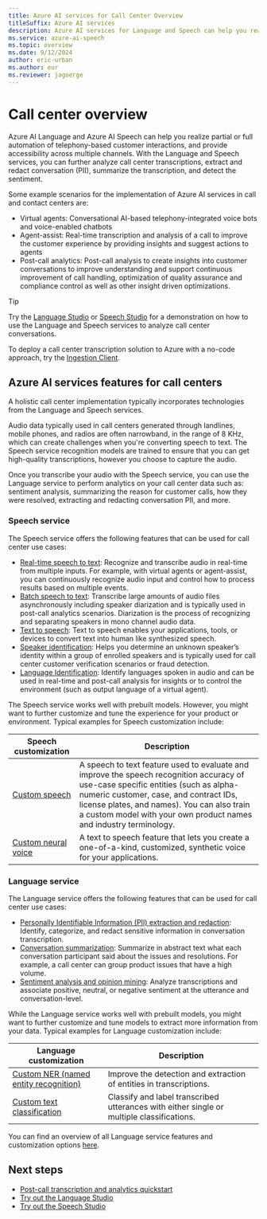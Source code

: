 ```yaml
---
title: Azure AI services for Call Center Overview
titleSuffix: Azure AI services
description: Azure AI services for Language and Speech can help you realize partial or full automation of telephony-based customer interactions, and provide accessibility across multiple channels.
ms.service: azure-ai-speech
ms.topic: overview
ms.date: 9/12/2024
author: eric-urban
ms.author: eur
ms.reviewer: jagoerge
---
```


# Call center overview

Azure AI Language and Azure AI Speech can help you realize partial or full automation of telephony-based customer interactions, and provide accessibility across multiple channels. With the Language and Speech services, you can further analyze call center transcriptions, extract and redact conversation   (PII), summarize the transcription, and detect the sentiment.

Some example scenarios for the implementation of Azure AI services in call and contact centers are:
- Virtual agents: Conversational AI-based telephony-integrated voice bots and voice-enabled chatbots
- Agent-assist: Real-time transcription and analysis of a call to improve the customer experience by providing insights and suggest actions to agents
- Post-call analytics: Post-call analysis to create insights into customer conversations to improve understanding and support continuous improvement of call handling, optimization of quality assurance and compliance control as well as other insight driven optimizations.

> [!TIP]
> Try the [Language Studio](https://language.cognitive.azure.com) or [Speech Studio](https://aka.ms/speechstudio/callcenter) for a demonstration on how to use the Language and Speech services to analyze call center conversations. 
> 
> To deploy a call center transcription solution to Azure with a no-code approach, try the [Ingestion Client](./ingestion-client.md).

## Azure AI services features for call centers

A holistic call center implementation typically incorporates technologies from the Language and Speech services. 

Audio data typically used in call centers generated through landlines, mobile phones, and radios are often narrowband, in the range of 8 KHz, which can create challenges when you're converting speech to text. The Speech service recognition models are trained to ensure that you can get high-quality transcriptions, however you choose to capture the audio.

Once you transcribe your audio with the Speech service, you can use the Language service to perform analytics on your call center data such as: sentiment analysis, summarizing the reason for customer calls, how they were resolved, extracting and redacting conversation PII, and more.

### Speech service

The Speech service offers the following features that can be used for call center use cases:

- [Real-time speech to text](./how-to-recognize-speech.md): Recognize and transcribe audio in real-time from multiple inputs. For example, with virtual agents or agent-assist, you can continuously recognize audio input and control how to process results based on multiple events.
- [Batch speech to text](./batch-transcription.md): Transcribe large amounts of audio files asynchronously including speaker diarization and is typically used in post-call analytics scenarios. Diarization is the process of recognizing and separating speakers in mono channel audio data.
- [Text to speech](./text-to-speech.md): Text to speech enables your applications, tools, or devices to convert text into human like synthesized speech.
- [Speaker identification](./speaker-recognition-overview.md): Helps you determine an unknown speaker’s identity within a group of enrolled speakers and is typically used for call center customer verification scenarios or fraud detection.
- [Language Identification](./language-identification.md): Identify languages spoken in audio and can be used in real-time and post-call analysis for insights or to control the environment (such as output language of a virtual agent).

The Speech service works well with prebuilt models. However, you might want to further customize and tune the experience for your product or environment. Typical examples for Speech customization include:

| Speech customization | Description |
| -------------- | ----------- |
| [Custom speech](./custom-speech-overview.md) | A speech to text feature used to evaluate and improve the speech recognition accuracy of use-case specific entities (such as alpha-numeric customer, case, and contract IDs, license plates, and names). You can also train a custom model with your own product names and industry terminology. |
| [Custom neural voice](./custom-neural-voice.md) | A text to speech feature that lets you create a one-of-a-kind, customized, synthetic voice for your applications. |

### Language service

The Language service offers the following features that can be used for call center use cases:

- [Personally Identifiable Information (PII) extraction and redaction](../language-service/personally-identifiable-information/how-to-call-for-conversations.md): Identify, categorize, and redact sensitive information in conversation transcription.
- [Conversation summarization](../language-service/summarization/overview.md?tabs=conversation-summarization): Summarize in abstract text what each conversation participant said about the issues and resolutions. For example, a call center can group product issues that have a high volume.
- [Sentiment analysis and opinion mining](../language-service/sentiment-opinion-mining/overview.md): Analyze transcriptions and associate positive, neutral, or negative sentiment at the utterance and conversation-level.

While the Language service works well with prebuilt models, you might want to further customize and tune models to extract more information from your data. Typical examples for Language customization include:

| Language customization | Description |
| -------------- | ----------- |
| [Custom NER (named entity recognition)](../language-service/custom-named-entity-recognition/overview.md) | Improve the detection and extraction of entities in transcriptions. |
| [Custom text classification](../language-service/custom-text-classification/overview.md) | Classify and label transcribed utterances with either single or multiple classifications. |

You can find an overview of all Language service features and customization options [here](../language-service/overview.md#available-features).

## Next steps

* [Post-call transcription and analytics quickstart](./call-center-quickstart.md)
* [Try out the Language Studio](https://language.cognitive.azure.com)
* [Try out the Speech Studio](https://aka.ms/speechstudio/callcenter)
